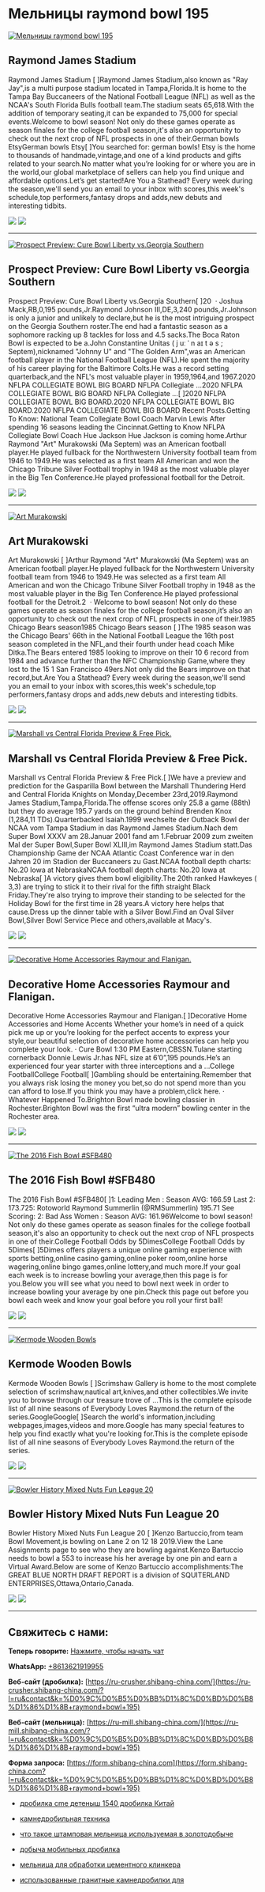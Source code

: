 # Мельницы raymond bowl 195

<a href="https://swt.shibang-china.com/?l=ru&img&k=%D0%9C%D0%B5%D0%BB%D1%8C%D0%BD%D0%B8%D1%86%D1%8B+raymond+bowl+195" target="_blank">![Мельницы raymond bowl 195](http://static.shibang-china.com/all-800x300/1182.jpg)</a>

## Raymond James Stadium
Raymond James Stadium [ ]Raymond James Stadium,also known as &quot;Ray Jay&quot;,is a multi purpose stadium located in Tampa,Florida.It is home to the Tampa Bay Buccaneers of the National Football League (NFL) as well as the NCAA's South Florida Bulls football team.The stadium seats 65,618.With the addition of temporary seating,it can be expanded to 75,000 for special events.Welcome to bowl season! Not only do these games operate as season finales for the college football season,it's also an opportunity to check out the next crop of NFL prospects in one of their.German bowls EtsyGerman bowls Etsy[ ]You searched for: german bowls! Etsy is the home to thousands of handmade,vintage,and one of a kind products and gifts related to your search.No matter what you’re looking for or where you are in the world,our global marketplace of sellers can help you find unique and affordable options.Let’s get started!Are You a Stathead? Every week during the season,we'll send you an email to your inbox with scores,this week's schedule,top performers,fantasy drops and adds,new debuts and interesting tidbits.


<a href="https://whatsapp.shibangsoft.com/WhatsApp.php" target="_blank" title="WhatsApp">![](http://static.shibang-china.com/icon/whatsapp.png)</a> <a href="https://swt.shibang-china.com/?l=ru&icon&k=%D0%9C%D0%B5%D0%BB%D1%8C%D0%BD%D0%B8%D1%86%D1%8B+raymond+bowl+195" target="_blank">![](http://static.shibang-china.com/icon/chat-ru.png)</a>

---

<a href="https://swt.shibang-china.com/?l=ru&img&k=%D0%9C%D0%B5%D0%BB%D1%8C%D0%BD%D0%B8%D1%86%D1%8B+raymond+bowl+195" target="_blank">![Prospect Preview: Cure Bowl Liberty vs.Georgia Southern](http://static.shibang-china.com/all-800x300/930.jpg)</a>

## Prospect Preview: Cure Bowl Liberty vs.Georgia Southern
Prospect Preview: Cure Bowl Liberty vs.Georgia Southern[ ]20 &nbsp;&#0183;&#32;Joshua Mack,RB,0,195 pounds,Jr.Raymond Johnson III,DE,3,240 pounds,Jr.Johnson is only a junior and unlikely to declare,but he is the most intriguing prospect on the Georgia Southern roster.The end had a fantastic season as a sophomore racking up 8 tackles for loss and 4.5 sacks.The Boca Raton Bowl is expected to be a.John Constantine Unitas ( j uː ˈ n aɪ t ə s ; Septem),nicknamed &quot;Johnny U&quot; and &quot;The Golden Arm&quot;,was an American football player in the National Football League (NFL).He spent the majority of his career playing for the Baltimore Colts.He was a record setting quarterback,and the NFL's most valuable player in 1959,1964,and 1967.2020 NFLPA COLLEGIATE BOWL BIG BOARD NFLPA Collegiate …2020 NFLPA COLLEGIATE BOWL BIG BOARD NFLPA Collegiate …[ ]2020 NFLPA COLLEGIATE BOWL BIG BOARD.2020 NFLPA COLLEGIATE BOWL BIG BOARD.2020 NFLPA COLLEGIATE BOWL BIG BOARD Recent Posts.Getting To Know: National Team Collegiate Bowl Coach Marvin Lewis After spending 16 seasons leading the Cincinnat.Getting to Know NFLPA Collegiate Bowl Coach Hue Jackson Hue Jackson is coming home.Arthur Raymond &quot;Art&quot; Murakowski (Ma Septem) was an American football player.He played fullback for the Northwestern University football team from 1946 to 1949.He was selected as a first team All American and won the Chicago Tribune Silver Football trophy in 1948 as the most valuable player in the Big Ten Conference.He played professional football for the Detroit.


<a href="https://whatsapp.shibangsoft.com/WhatsApp.php" target="_blank" title="WhatsApp">![](http://static.shibang-china.com/icon/whatsapp.png)</a> <a href="https://swt.shibang-china.com/?l=ru&icon&k=%D0%9C%D0%B5%D0%BB%D1%8C%D0%BD%D0%B8%D1%86%D1%8B+raymond+bowl+195" target="_blank">![](http://static.shibang-china.com/icon/chat-ru.png)</a>

---

<a href="https://swt.shibang-china.com/?l=ru&img&k=%D0%9C%D0%B5%D0%BB%D1%8C%D0%BD%D0%B8%D1%86%D1%8B+raymond+bowl+195" target="_blank">![Art Murakowski](http://static.shibang-china.com/all-800x300/358.jpg)</a>

## Art Murakowski
Art Murakowski [ ]Arthur Raymond &quot;Art&quot; Murakowski (Ma Septem) was an American football player.He played fullback for the Northwestern University football team from 1946 to 1949.He was selected as a first team All American and won the Chicago Tribune Silver Football trophy in 1948 as the most valuable player in the Big Ten Conference.He played professional football for the Detroit.2 &nbsp;&#0183;&#32;Welcome to bowl season! Not only do these games operate as season finales for the college football season,it’s also an opportunity to check out the next crop of NFL prospects in one of their.1985 Chicago Bears season1985 Chicago Bears season [ ]The 1985 season was the Chicago Bears' 66th in the National Football League the 16th post season completed in the NFL,and their fourth under head coach Mike Ditka.The Bears entered 1985 looking to improve on their 10 6 record from 1984 and advance further than the NFC Championship Game,where they lost to the 15 1 San Francisco 49ers.Not only did the Bears improve on that record,but.Are You a Stathead? Every week during the season,we'll send you an email to your inbox with scores,this week's schedule,top performers,fantasy drops and adds,new debuts and interesting tidbits.


<a href="https://whatsapp.shibangsoft.com/WhatsApp.php" target="_blank" title="WhatsApp">![](http://static.shibang-china.com/icon/whatsapp.png)</a> <a href="https://swt.shibang-china.com/?l=ru&icon&k=%D0%9C%D0%B5%D0%BB%D1%8C%D0%BD%D0%B8%D1%86%D1%8B+raymond+bowl+195" target="_blank">![](http://static.shibang-china.com/icon/chat-ru.png)</a>

---

<a href="https://swt.shibang-china.com/?l=ru&img&k=%D0%9C%D0%B5%D0%BB%D1%8C%D0%BD%D0%B8%D1%86%D1%8B+raymond+bowl+195" target="_blank">![Marshall vs Central Florida Preview &amp; Free Pick.](http://static.shibang-china.com/all-800x300/680.jpg)</a>

## Marshall vs Central Florida Preview &amp; Free Pick.
Marshall vs Central Florida Preview &amp; Free Pick.[ ]We have a preview and prediction for the Gasparilla Bowl between the Marshall Thundering Herd and Central Florida Knights on Monday,December 23rd,2019.Raymond James Stadium,Tampa,Florida.The offense scores only 25.8 a game (88th) but they do average 195.7 yards on the ground behind Brenden Knox (1,284,11 TDs).Quarterbacked Isaiah.1999 wechselte der Outback Bowl der NCAA vom Tampa Stadium in das Raymond James Stadium.Nach dem Super Bowl XXXV am 28.Januar 2001 fand am 1.Februar 2009 zum zweiten Mal der Super Bowl,Super Bowl XLIII,im Raymond James Stadium statt.Das Championship Game der NCAA Atlantic Coast Conference war in den Jahren 20 im Stadion der Buccaneers zu Gast.NCAA football depth charts: No.20 Iowa at NebraskaNCAA football depth charts: No.20 Iowa at Nebraska[ ]A victory gives them bowl eligibility.The 20th ranked Hawkeyes ( 3,3) are trying to stick it to their rival for the fifth straight Black Friday.They're also trying to improve their standing to be selected for the Holiday Bowl for the first time in 28 years.A victory here helps that cause.Dress up the dinner table with a Silver Bowl.Find an Oval Silver Bowl,Silver Bowl Service Piece and others,available at Macy's.


<a href="https://whatsapp.shibangsoft.com/WhatsApp.php" target="_blank" title="WhatsApp">![](http://static.shibang-china.com/icon/whatsapp.png)</a> <a href="https://swt.shibang-china.com/?l=ru&icon&k=%D0%9C%D0%B5%D0%BB%D1%8C%D0%BD%D0%B8%D1%86%D1%8B+raymond+bowl+195" target="_blank">![](http://static.shibang-china.com/icon/chat-ru.png)</a>

---

<a href="https://swt.shibang-china.com/?l=ru&img&k=%D0%9C%D0%B5%D0%BB%D1%8C%D0%BD%D0%B8%D1%86%D1%8B+raymond+bowl+195" target="_blank">![Decorative Home Accessories Raymour and Flanigan.](http://static.shibang-china.com/all-800x300/685.jpg)</a>

## Decorative Home Accessories Raymour and Flanigan.
Decorative Home Accessories Raymour and Flanigan.[ ]Decorative Home Accessories and Home Accents Whether your home’s in need of a quick pick me up or you’re looking for the perfect accents to express your style,our beautiful selection of decorative home accessories can help you complete your look.&nbsp;&#0183;&#32;Cure Bowl 1:30 PM Eastern,CBSSN.Tulane starting cornerback Donnie Lewis Jr.has NFL size at 6’0”,195 pounds.He’s an experienced four year starter with three interceptions and a …College FootballCollege Football[ ]Gambling should be entertaining.Remember that you always risk losing the money you bet,so do not spend more than you can afford to lose.If you think you may have a problem,click here.&nbsp;&#0183;&#32;Whatever Happened To.Brighton Bowl made bowling classier in Rochester.Brighton Bowl was the first “ultra modern” bowling center in the Rochester area.


<a href="https://whatsapp.shibangsoft.com/WhatsApp.php" target="_blank" title="WhatsApp">![](http://static.shibang-china.com/icon/whatsapp.png)</a> <a href="https://swt.shibang-china.com/?l=ru&icon&k=%D0%9C%D0%B5%D0%BB%D1%8C%D0%BD%D0%B8%D1%86%D1%8B+raymond+bowl+195" target="_blank">![](http://static.shibang-china.com/icon/chat-ru.png)</a>

---

<a href="https://swt.shibang-china.com/?l=ru&img&k=%D0%9C%D0%B5%D0%BB%D1%8C%D0%BD%D0%B8%D1%86%D1%8B+raymond+bowl+195" target="_blank">![The 2016 Fish Bowl #SFB480](http://static.shibang-china.com/all-800x300/468.jpg)</a>

## The 2016 Fish Bowl #SFB480
The 2016 Fish Bowl #SFB480[ ]1: Leading Men : Season AVG: 166.59 Last 2: 173.725: Rotoworld Raymond Summerlin (@RMSummerlin) 195.71 See Scoring: 2: Bad Ass Women : Season AVG: 161.96Welcome to bowl season! Not only do these games operate as season finales for the college football season,it's also an opportunity to check out the next crop of NFL prospects in one of their.College Football Odds by 5DimesCollege Football Odds by 5Dimes[ ]5Dimes offers players a unique online gaming experience with sports betting,online casino gaming,online poker room,online horse wagering,online bingo games,online lottery,and much more.If your goal each week is to increase bowling your average,then this page is for you.Below you will see what you need to bowl next week in order to increase bowling your average by one pin.Check this page out before you bowl each week and know your goal before you roll your first ball!


<a href="https://whatsapp.shibangsoft.com/WhatsApp.php" target="_blank" title="WhatsApp">![](http://static.shibang-china.com/icon/whatsapp.png)</a> <a href="https://swt.shibang-china.com/?l=ru&icon&k=%D0%9C%D0%B5%D0%BB%D1%8C%D0%BD%D0%B8%D1%86%D1%8B+raymond+bowl+195" target="_blank">![](http://static.shibang-china.com/icon/chat-ru.png)</a>

---

<a href="https://swt.shibang-china.com/?l=ru&img&k=%D0%9C%D0%B5%D0%BB%D1%8C%D0%BD%D0%B8%D1%86%D1%8B+raymond+bowl+195" target="_blank">![Kermode Wooden Bowls](http://static.shibang-china.com/all-800x300/181.jpg)</a>

## Kermode Wooden Bowls
Kermode Wooden Bowls [ ]Scrimshaw Gallery is home to the most complete selection of scrimshaw,nautical art,knives,and other collectibles.We invite you to browse through our treasure trove of …This is the complete episode list of all nine seasons of Everybody Loves Raymond.the return of the series.GoogleGoogle[ ]Search the world's information,including webpages,images,videos and more.Google has many special features to help you find exactly what you're looking for.This is the complete episode list of all nine seasons of Everybody Loves Raymond.the return of the series.


<a href="https://whatsapp.shibangsoft.com/WhatsApp.php" target="_blank" title="WhatsApp">![](http://static.shibang-china.com/icon/whatsapp.png)</a> <a href="https://swt.shibang-china.com/?l=ru&icon&k=%D0%9C%D0%B5%D0%BB%D1%8C%D0%BD%D0%B8%D1%86%D1%8B+raymond+bowl+195" target="_blank">![](http://static.shibang-china.com/icon/chat-ru.png)</a>

---

<a href="https://swt.shibang-china.com/?l=ru&img&k=%D0%9C%D0%B5%D0%BB%D1%8C%D0%BD%D0%B8%D1%86%D1%8B+raymond+bowl+195" target="_blank">![Bowler History Mixed Nuts Fun League 20](http://static.shibang-china.com/all-800x300/934.jpg)</a>

## Bowler History Mixed Nuts Fun League 20
Bowler History Mixed Nuts Fun League 20 [ ]Kenzo Bartuccio,from team Bowl Movement,is bowling on Lane 2 on 12 18 2019.View the Lane Assignments page to see who they are bowling against.Kenzo Bartuccio needs to bowl a 553 to increase his her average by one pin and earn a Virtual Award.Below are some of Kenzo Bartuccio accomplishments:The GREAT BLUE NORTH DRAFT REPORT is a division of SQUITERLAND ENTERPRISES,Ottawa,Ontario,Canada.

<a href="https://whatsapp.shibangsoft.com/WhatsApp.php" target="_blank" title="WhatsApp">![](http://static.shibang-china.com/icon/whatsapp.png)</a> <a href="https://swt.shibang-china.com/?l=ru&icon&k=%D0%9C%D0%B5%D0%BB%D1%8C%D0%BD%D0%B8%D1%86%D1%8B+raymond+bowl+195" target="_blank">![](http://static.shibang-china.com/icon/chat-ru.png)</a>

---
## Свяжитесь с нами:

**Теперь говорите:** [Нажмите, чтобы начать чат](https://swt.shibang-china.com?l=ru&contact&k=%D0%9C%D0%B5%D0%BB%D1%8C%D0%BD%D0%B8%D1%86%D1%8B+raymond+bowl+195)

**WhatsApp:**  [+8613621919955](https://whatsapp.shibangsoft.com/WhatsApp.php)

**Веб-сайт (дробилка):** [https://ru-crusher.shibang-china.com/](https://ru-crusher.shibang-china.com/?l=ru&contact&k=%D0%9C%D0%B5%D0%BB%D1%8C%D0%BD%D0%B8%D1%86%D1%8B+raymond+bowl+195)

**Веб-сайт (мельница):** [https://ru-mill.shibang-china.com/](https://ru-mill.shibang-china.com/?l=ru&contact&k=%D0%9C%D0%B5%D0%BB%D1%8C%D0%BD%D0%B8%D1%86%D1%8B+raymond+bowl+195)

**Форма запроса:** [https://form.shibang-china.com](https://form.shibang-china.com?l=ru&contact&k=%D0%9C%D0%B5%D0%BB%D1%8C%D0%BD%D0%B8%D1%86%D1%8B+raymond+bowl+195)

* [дробилка cme детеныш 1540 дробилка Китай](../111/%D0%B4%D1%80%D0%BE%D0%B1%D0%B8%D0%BB%D0%BA%D0%B0%20cme%20%D0%B4%D0%B5%D1%82%D0%B5%D0%BD%D1%8B%D1%88%201540%20%D0%B4%D1%80%D0%BE%D0%B1%D0%B8%D0%BB%D0%BA%D0%B0%20%D0%9A%D0%B8%D1%82%D0%B0%D0%B9.md)

* [камнедробильная техника](../117/%D0%BA%D0%B0%D0%BC%D0%BD%D0%B5%D0%B4%D1%80%D0%BE%D0%B1%D0%B8%D0%BB%D1%8C%D0%BD%D0%B0%D1%8F%20%D1%82%D0%B5%D1%85%D0%BD%D0%B8%D0%BA%D0%B0.md)

* [что такое штамповая мельница используемая в золотодобыче](../115/%D1%87%D1%82%D0%BE%20%D1%82%D0%B0%D0%BA%D0%BE%D0%B5%20%D1%88%D1%82%D0%B0%D0%BC%D0%BF%D0%BE%D0%B2%D0%B0%D1%8F%20%D0%BC%D0%B5%D0%BB%D1%8C%D0%BD%D0%B8%D1%86%D0%B0%20%D0%B8%D1%81%D0%BF%D0%BE%D0%BB%D1%8C%D0%B7%D1%83%D0%B5%D0%BC%D0%B0%D1%8F%20%D0%B2%20%D0%B7%D0%BE%D0%BB%D0%BE%D1%82%D0%BE%D0%B4%D0%BE%D0%B1%D1%8B%D1%87%D0%B5.md)

* [добыча мобильных дробилка](../116/%D0%B4%D0%BE%D0%B1%D1%8B%D1%87%D0%B0%20%D0%BC%D0%BE%D0%B1%D0%B8%D0%BB%D1%8C%D0%BD%D1%8B%D1%85%20%D0%B4%D1%80%D0%BE%D0%B1%D0%B8%D0%BB%D0%BA%D0%B0.md)

* [мельница для обработки цементного клинкера](../118/%D0%BC%D0%B5%D0%BB%D1%8C%D0%BD%D0%B8%D1%86%D0%B0%20%D0%B4%D0%BB%D1%8F%20%D0%BE%D0%B1%D1%80%D0%B0%D0%B1%D0%BE%D1%82%D0%BA%D0%B8%20%D1%86%D0%B5%D0%BC%D0%B5%D0%BD%D1%82%D0%BD%D0%BE%D0%B3%D0%BE%20%D0%BA%D0%BB%D0%B8%D0%BD%D0%BA%D0%B5%D1%80%D0%B0.md)

* [использованные гранитные камнедробилки для](../117/%D0%B8%D1%81%D0%BF%D0%BE%D0%BB%D1%8C%D0%B7%D0%BE%D0%B2%D0%B0%D0%BD%D0%BD%D1%8B%D0%B5%20%D0%B3%D1%80%D0%B0%D0%BD%D0%B8%D1%82%D0%BD%D1%8B%D0%B5%20%D0%BA%D0%B0%D0%BC%D0%BD%D0%B5%D0%B4%D1%80%D0%BE%D0%B1%D0%B8%D0%BB%D0%BA%D0%B8%20%D0%B4%D0%BB%D1%8F.md)